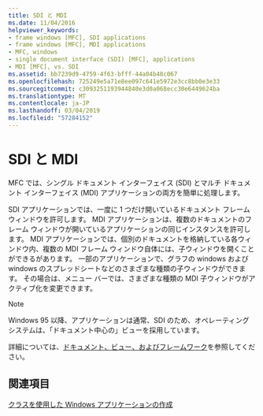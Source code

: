 ```yaml
---
title: SDI と MDI
ms.date: 11/04/2016
helpviewer_keywords:
- frame windows [MFC], SDI applications
- frame windows [MFC], MDI applications
- MFC, windows
- single document interface (SDI) [MFC], applications
- MDI [MFC], vs. SDI
ms.assetid: bb7239d9-4759-4f63-bfff-44a04b48c067
ms.openlocfilehash: 725249e5a71e8ee097c641e5972e3cc8bb0e3e33
ms.sourcegitcommit: c3093251193944840e3d0a068ecc30e6449624ba
ms.translationtype: MT
ms.contentlocale: ja-JP
ms.lasthandoff: 03/04/2019
ms.locfileid: "57284152"
---
```

# <a name="sdi-and-mdi"></a>SDI と MDI

MFC では、シングル ドキュメント インターフェイス (SDI) とマルチ ドキュメント インターフェイス (MDI) アプリケーションの両方を簡単に処理します。

SDI アプリケーションでは、一度に 1 つだけ開いているドキュメント フレーム ウィンドウを許可します。 MDI アプリケーションは、複数のドキュメントのフレーム ウィンドウが開いているアプリケーションの同じインスタンスを許可します。 MDI アプリケーションでは、個別のドキュメントを格納している各ウィンドウ内、複数の MDI フレーム ウィンドウ自体には、子ウィンドウを開くことができるがあります。 一部のアプリケーションで、グラフの windows および windows のスプレッドシートなどのさまざまな種類の子ウィンドウができます。 その場合は、メニュー バーでは、さまざまな種類の MDI 子ウィンドウがアクティブ化を変更できます。

> [!NOTE]
>  Windows 95 以降、アプリケーションは通常、SDI のため、オペレーティング システムは、「ドキュメント中心の」ビューを採用しています。

詳細については、[ドキュメント、ビュー、およびフレームワーク](../mfc/documents-views-and-the-framework.md)を参照してください。

## <a name="see-also"></a>関連項目

[クラスを使用した Windows アプリケーションの作成](../mfc/using-the-classes-to-write-applications-for-windows.md)
